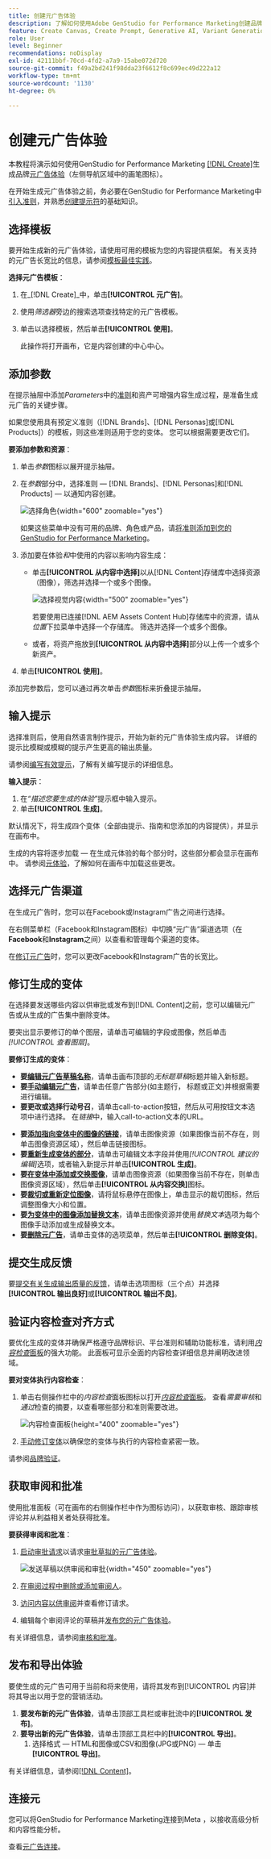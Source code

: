 ```yaml
---
title: 创建元广告体验
description: 了解如何使用Adobe GenStudio for Performance Marketing创建品牌内元广告体验（适用于Facebook或Instagram）。
feature: Create Canvas, Create Prompt, Generative AI, Variant Generation, Content Generation
role: User
level: Beginner
recommendations: noDisplay
exl-id: 42111bbf-70cd-4fd2-a7a9-15abe072d720
source-git-commit: f49a2bd241f98dda23f6612f8c699ec49d222a12
workflow-type: tm+mt
source-wordcount: '1130'
ht-degree: 0%

---
```


# 创建元广告体验

本教程将演示如何使用GenStudio for Performance Marketing [[!DNL Create]](/help/user-guide/create/overview.md)生成品牌[元广告体验](/help/user-guide/create/meta-experiences.md)（左侧导航区域中的画笔图标）。

在开始生成元广告体验之前，务必要在GenStudio for Performance Marketing中[引入准则](/help/user-guide/guidelines/add-guidelines.md)，并熟悉[创建提示符](/help/user-guide/effective-prompts.md)的基础知识。

## 选择模板

要开始生成新的元广告体验，请使用可用的模板为您的内容提供框架。 有关支持的元广告长宽比的信息，请参阅[模板最佳实践](/help/user-guide/content/best-practices-for-templates.md#follow-channel-specific-template-guidelines)。

**选择元广告模板**：

1. 在&#x200B;_[!DNL Create]_中，单击&#x200B;**[!UICONTROL 元广告]**。
1. 使用&#x200B;_筛选器_&#x200B;旁边的搜索选项查找特定的元广告模板。
1. 单击以选择模板，然后单击&#x200B;**[!UICONTROL 使用]**。

   此操作将打开画布，它是内容创建的中心中心。

## 添加参数

在提示抽屉中添加&#x200B;_Parameters_&#x200B;中的[准则](/help/user-guide/guidelines/overview.md)和资产可增强内容生成过程，是准备生成元广告的关键步骤。

如果您使用具有预定义准则（[!DNL Brands]、[!DNL Personas]或[!DNL Products]）的模板，则这些准则适用于您的变体。 您可以根据需要更改它们。

**要添加参数和资源**：

1. 单击&#x200B;_参数_&#x200B;图标以展开提示抽屉。
1. 在&#x200B;_参数_&#x200B;部分中，选择准则 — [!DNL Brands]、[!DNL Personas]和[!DNL Products] — 以通知内容创建。

   ![选择角色](/help/assets/persona-select.png){width="600" zoomable="yes"}

   如果这些菜单中没有可用的品牌、角色或产品，请[将准则添加到您的GenStudio for Performance Marketing](/help/user-guide/guidelines/add-guidelines.md)。

1. 添加要在体验&#x200B;*和*&#x200B;中使用的内容以影响内容生成：
   * 单击&#x200B;**[!UICONTROL 从内容中选择]**&#x200B;以从[!DNL Content]存储库中选择资源（图像），筛选并选择一个或多个图像。

     ![选择视觉内容](/help/assets/content-select-meta.png){width="500" zoomable="yes"}

     若要使用已连接[!DNL AEM Assets Content Hub]存储库中的资源，请从&#x200B;_位置_&#x200B;下拉菜单中选择一个存储库。 筛选并选择一个或多个图像。

   * 或者，将资产拖放到&#x200B;**[!UICONTROL 从内容中选择]**&#x200B;部分以上传一个或多个新资产。
1. 单击&#x200B;**[!UICONTROL 使用]**。

添加完参数后，您可以通过再次单击&#x200B;_参数_&#x200B;图标来折叠提示抽屉。

## 输入提示

选择准则后，使用自然语言制作提示，开始为新的元广告体验生成内容。 详细的提示比模糊或模糊的提示产生更高的输出质量。

请参阅[编写有效提示](/help/user-guide/effective-prompts.md)，了解有关编写提示的详细信息。

**输入提示**：

1. 在&#x200B;_“描述您要生成的体验”_&#x200B;提示框中输入提示。
1. 单击&#x200B;**[!UICONTROL 生成]**。

默认情况下，将生成四个变体（全部由提示、指南和您添加的内容提供），并显示在画布中。

生成的内容将逐步加载 — 在生成元体验的每个部分时，这些部分都会显示在画布中。 请参阅[元体验](/help/user-guide/create/meta-experiences.md#progressive-loading)，了解如何在画布中加载这些更改。

## 选择元广告渠道

在生成元广告时，您可以在Facebook或Instagram广告之间进行选择。

在右侧菜单栏（Facebook和Instagram图标）中切换“元广告”渠道选项（在&#x200B;**Facebook**&#x200B;和&#x200B;**Instagram**&#x200B;之间）以查看和管理每个渠道的变体。

在[修订元广告](#revise-generated-variants)时，您可以更改Facebook和Instagram广告的长宽比。

## 修订生成的变体

在选择要发送哪些内容以供审批或发布到[!DNL Content]之前，您可以编辑元广告或从生成的广告集中删除变体。

要突出显示要修订的单个图层，请单击可编辑的字段或图像，然后单击&#x200B;_[!UICONTROL 查看图层]_。

**要修订生成的变体**：

* **要[编辑元广告草稿名称](/help/user-guide/create/manage-variants.md#change-draft-name)**，请单击画布顶部的&#x200B;_无标题草稿_&#x200B;标题并输入新标题。
* **要[手动编辑元广告](/help/user-guide/create/manage-variants.md#manually-edit-text)**，请单击任意广告部分(如主题行，
标题或正文)并根据需要进行编辑。
* **要更改或选择行动号召**，请单击call-to-action按钮，然后从可用按钮文本选项中进行选择。 在&#x200B;_链接_&#x200B;中，输入call-to-action文本的URL。
<!-- **To [change or select the Call to action](/help/user-guide/create/manage-variants.md#revise-call-to-action)**, click the call-to-action button and select _[!UICONTROL Rephrase]_ or _[!UICONTROL Add link]_. -->
* **要[添加指向变体中的图像的链接](/help/user-guide/create/manage-variants.md#add-image-link)**，请单击图像资源（如果图像当前不存在，则单击图像资源区域），然后单击链接图标。
* **要[重新生成变体的部分](/help/user-guide/create/manage-variants.md#re-generate-sections)**，请单击可编辑文本字段并使用&#x200B;_[!UICONTROL 建议的编辑]_&#x200B;选项，或者输入新提示并单击&#x200B;**[!UICONTROL 生成]**。
* **要[在变体中添加或交换图像](/help/user-guide/create/manage-variants.md#swap-image)**，请单击图像资源（如果图像当前不存在，则单击图像资源区域），然后单击&#x200B;**[!UICONTROL 从内容交换]**&#x200B;图标。
* **要[裁切或重新定位图像](/help/user-guide/create/manage-variants.md#crop-assets)**，请将鼠标悬停在图像上，单击显示的裁切图标，然后调整图像大小和位置。
* **要[为变体中的图像添加替换文本](/help/user-guide/create/manage-variants.md#add-alt-text-for-images)**，请单击图像资源并使用&#x200B;_替换文本_&#x200B;选项为每个图像手动添加或生成替换文本。
* **要[删除元广告](/help/user-guide/create/manage-variants.md#delete-variant)**，请单击变体的选项菜单，然后单击&#x200B;**[!UICONTROL 删除变体]**。

## 提交生成反馈

要[提交有关生成输出质量的反馈](/help/user-guide/create/manage-variants.md#generation-feedback)，请单击选项图标（三个点）并选择&#x200B;**[!UICONTROL 输出良好]**&#x200B;或&#x200B;**[!UICONTROL 输出不良]**。

## 验证内容检查对齐方式

要优化生成的变体并确保严格遵守品牌标识、平台准则和辅助功能标准，请利用&#x200B;[_内容检查_&#x200B;面板](/help/user-guide/guidelines/brand-validation.md#content-check-panel)的强大功能。 此面板可显示全面的内容检查详细信息并阐明改进领域。

**要对变体执行内容检查**：

1. 单击右侧操作栏中的&#x200B;_内容检查_&#x200B;面板图标以打开&#x200B;[_内容检查_&#x200B;面板](/help/user-guide/guidelines/brand-validation.md#content-check-panel)。 查看&#x200B;*需要审核*&#x200B;和&#x200B;*通过*&#x200B;检查的摘要，以查看哪些部分和准则需要改进。

   ![_内容检查_&#x200B;面板](/help/assets/content-check-panel.png){height="400" zoomable="yes"}

1. [手动修订变体](#revise-generated-variants)以确保您的变体与执行的内容检查紧密一致。

请参阅[品牌验证](/help/user-guide/guidelines/brand-validation.md)。

## 获取审阅和批准

使用批准面板（可在画布的右侧操作栏中作为图标访问），以获取审核、跟踪审核评论并从利益相关者处获得批准。

**要获得审阅和批准**：

1. [启动审批请求](/help/user-guide/approvals/request-review.md)以请求[审批草拟的元广告体验](/help/user-guide/approvals/approve-content.md)。

   ![发送草稿以供审阅和审批](/help/assets/send-approval-meta.png){width="450" zoomable="yes"}

1. [在审阅过程中删除或添加审阅人](/help/user-guide/approvals/review-and-edit.md#manage-approvals)。
1. [访问内容以供审阅](/help/user-guide/approvals/review-and-edit.md#access-content-for-review)并查看修订请求。
1. 编辑每个审阅评论的草稿并[发布您的元广告体验](#publish-and-export-experience)。

有关详细信息，请参阅[审核和批准](/help/user-guide/approvals/overview.md)。

## 发布和导出体验

要使生成的元广告可用于当前和将来使用，请将其发布到[!UICONTROL 内容]并将其导出以用于您的营销活动。

1. **要发布新的元广告体验**，请单击顶部工具栏或审批流中的&#x200B;**[!UICONTROL 发布]**。
1. **要导出新的元广告体验**，请单击顶部工具栏中的&#x200B;**[!UICONTROL 导出]**。
   1. 选择格式 — HTML和图像或CSV和图像(JPG或PNG) — 单击&#x200B;**[!UICONTROL 导出]**。

有关详细信息，请参阅[[!DNL Content]](/help/user-guide/content/overview.md#search-and-find-approved-content)。

## 连接元

您可以将GenStudio for Performance Marketing连接到Meta ，以接收高级分析和内容性能分析。

查看[元广告连接](/help/user-guide/connectors/meta-ads.md)。
